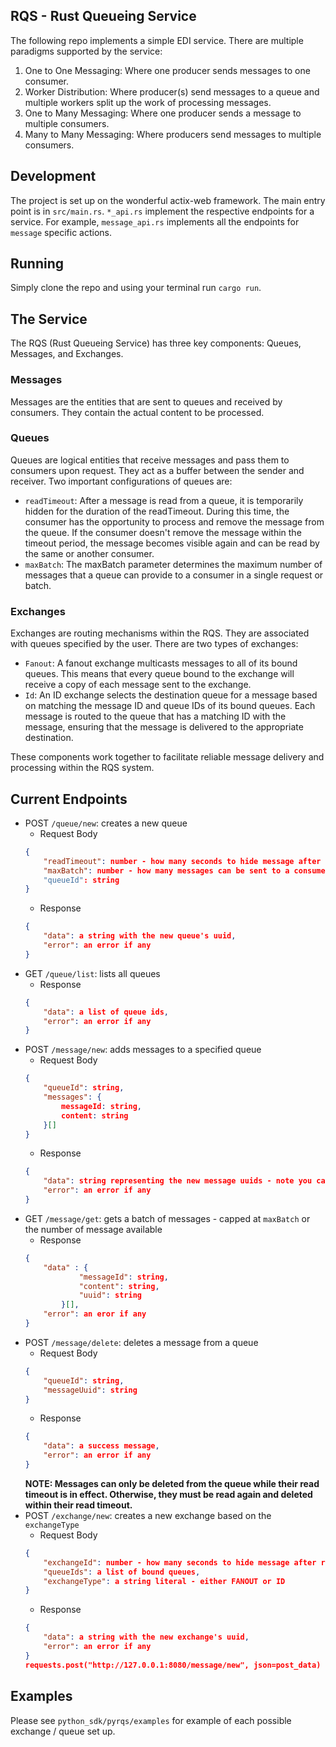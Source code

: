 ## RQS - Rust Queueing Service

The following repo implements a simple EDI service. There are multiple paradigms supported by the service: 
1. One to One Messaging: Where one producer sends messages to one consumer.
2. Worker Distribution: Where producer(s) send messages to a queue and multiple workers split up the work of processing messages. 
3. One to Many Messaging: Where one producer sends a message to multiple consumers. 
4. Many to Many Messaging: Where producers send messages to multiple consumers.

## Development 
The project is set up on the wonderful actix-web framework. The main entry point is in `src/main.rs`. `*_api.rs` implement the respective endpoints for a service. For example, `message_api.rs` implements all the endpoints for `message` specific actions. 

## Running 
Simply clone the repo and using your terminal run `cargo run`. 

## The Service 

The RQS (Rust Queueing Service) has three key components: Queues, Messages, and Exchanges.

### Messages
Messages are the entities that are sent to queues and received by consumers. They contain the actual content to be processed.

### Queues 
Queues are logical entities that receive messages and pass them to consumers upon request. They act as a buffer between the sender and receiver. Two important configurations of queues are:
- `readTimeout`: After a message is read from a queue, it is temporarily hidden for the duration of the readTimeout. During this time, the consumer has the opportunity to process and remove the message from the queue. If the consumer doesn't remove the message within the timeout period, the message becomes visible again and can be read by the same or another consumer.
- `maxBatch`: The maxBatch parameter determines the maximum number of messages that a queue can provide to a consumer in a single request or batch.

### Exchanges 

Exchanges are routing mechanisms within the RQS. They are associated with queues specified by the user. There are two types of exchanges:

- `Fanout`: A fanout exchange multicasts messages to all of its bound queues. This means that every queue bound to the exchange will receive a copy of each message sent to the exchange.
- `Id`: An ID exchange selects the destination queue for a message based on matching the message ID and queue IDs of its bound queues. Each message is routed to the queue that has a matching ID with the message, ensuring that the message is delivered to the appropriate destination.

These components work together to facilitate reliable message delivery and processing within the RQS system.

## Current Endpoints 

- POST `/queue/new`: creates a new queue 
   - Request Body
    ```json 
    {
        "readTimeout": number - how many seconds to hide message after reading, 
        "maxBatch": number - how many messages can be sent to a consumer at once 
        "queueId": string
    }
    ```
   - Response 
    ```json 
    {
        "data": a string with the new queue's uuid, 
        "error": an error if any 
    }
    ```
- GET `/queue/list`: lists all queues 
    - Response
    ```json 
    {
        "data": a list of queue ids, 
        "error": an error if any 
    }
    ```
- POST `/message/new`: adds messages to a specified queue 
    - Request Body 
    ```json 
    {
        "queueId": string, 
        "messages": {
            messageId: string,
            content: string 
        }[]
    }
    ```
    - Response 
    ```json 
    {
        "data": string representing the new message uuids - note you can't do anything with these,
        "error": an error if any 
    }
    ```
- GET `/message/get`: gets a batch of messages - capped at `maxBatch` or the number of message available
    - Response 
    ```json 
    {
        "data" : {
                "messageId": string,
                "content": string,
                "uuid": string
            }[],
        "error": an eror if any 
    }
    ```
- POST `/message/delete`: deletes a message from a queue 
    - Request Body 
    ```json 
    {
        "queueId": string, 
        "messageUuid": string
    }
    ``` 
    - Response 
    ```json 
    {
        "data": a success message, 
        "error": an error if any  
    }
    ```
    **NOTE: Messages can only be deleted from the queue while their read timeout is in effect. Otherwise, they must be read again and deleted within their read timeout.**
- POST `/exchange/new`: creates a new exchange based on the `exchangeType` 
   - Request Body
    ```json 
    {
        "exchangeId": number - how many seconds to hide message after reading, 
        "queueIds": a list of bound queues,
        "exchangeType": a string literal - either FANOUT or ID 
    }
    ```
   - Response 
    ```json 
    {
        "data": a string with the new exchange's uuid, 
        "error": an error if any 
    }
    requests.post("http://127.0.0.1:8080/message/new", json=post_data)

## Examples
Please see `python_sdk/pyrqs/examples` for example of each possible exchange / queue set up. 